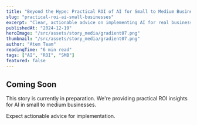 ```yaml
---
title: "Beyond the Hype: Practical ROI of AI for Small to Medium Businesses"
slug: "practical-roi-ai-small-businesses"
excerpt: "Clear, actionable advice on implementing AI for real business value in small to medium businesses."
publishedAt: "2024-12-19"
heroImage: "/src/assets/story_media/gradient07.png"
thumbnail: "/src/assets/story_media/gradient07.png"
author: "Atem Team"
readingTime: "6 min read"
tags: ["AI", "ROI", "SMB"]
featured: false
---
```


## Coming Soon

This story is currently in preparation. We're providing practical ROI insights for AI in small to medium businesses.

Expect actionable advice for implementation.
